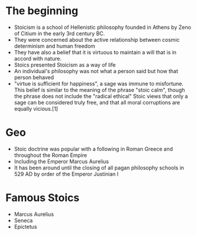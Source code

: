 # The beginning
- Stoicism is a school of Hellenistic philosophy founded in Athens by Zeno of Citium in the early 3rd century BC.
- They were concerned about the active relationship between cosmic determinism and human freedom
- They have also a belief that it is virtuous to maintain a will that is in accord with nature.
- Stoics presented Stoicism as a way of life
- An individual's philosophy was not what a person said but how that person behaved
- "virtue is sufficient for happiness", a sage was immune to misfortune. This belief is similar to the meaning of the phrase "stoic calm", though the phrase does not include the "radical ethical" Stoic views that only a sage can be considered truly free, and that all moral corruptions are equally vicious.[1]

# Geo
- Stoic doctrine was popular with a following in Roman Greece and throughout the Roman Empire
- Including the Emperor Marcus Aurelius 
- It has been around until the closing of all pagan philosophy schools in 529 AD by order of the Emperor Justinian I

# Famous Stoics
- Marcus Aurelius
- Seneca
- Epictetus

